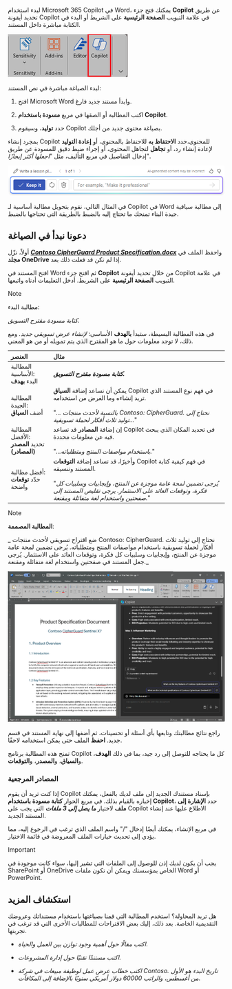 
لبدء استخدام Microsoft 365 Copilot في Word، يمكنك فتح جزء **Copilot** عن طريق تحديد أيقونة Copilot في علامة التبويب **الصفحة الرئيسية** على الشريط أو البدء في الكتابة مباشرة داخل المستند.

![لقطة شاشة لأيقونة Copilot في شريط Word.](../media/copilot-ribbon-word.png)

لبدء الصياغة مباشرة في نص المستند:

1. افتح Microsoft Word وابدأ مستند جديد فارغ.

1. اكتب المطالبة أو الصقها في مربع **مسودة باستخدام Copilot**.

1. حدد **توليد**، وسيقوم Copilot بصياغة محتوى جديد من أجلك.

بمجرد إنشاء Copilot للمحتوى،حدد **الاحتفاظ به** للاحتفاظ بالمحتوى، أو **إعادة التوليد** لإعادة إنشاء رد، أو **تجاهل** لتجاهل المحتوى، أو إجراء ضبط دقيق للمسودة عن طريق إدخال التفاصيل في مربع التأليف، مثل "_اجعلها أكثر إيجازًا_".

![لقطة شاشة لشريط الخيارات بعد استخدام كتابة مسودة مع Copilot في Word.](../media/copilot-prompt-box-word.png)

في المثال التالي، نقوم بتحويل مطالبة أساسية لـ Copilot في Word إلى مطالبة سياقية جيدة البناء تمنحك ما تحتاج إليه بالضبط بالطريقة التي تحتاجها بالضبط.

## دعونا نبدأ في الصياغة

أولاً، نزّل **_[Contoso CipherGuard Product Specification.docx](https://go.microsoft.com/fwlink/?linkid=2269123)_** واحفظ الملف في **مجلد OneDrive** إذا لم تكن قد فعلت ذلك بعد.

افتح المستند في Word ثم افتح جزء **Copilot** من خلال تحديد أيقونة Copilot في علامة التبويب **الصفحة الرئيسية** على الشريط. أدخل التعليمات أدناه واتبعها.

> [!NOTE]
> مطالبة البدء:
>
> _كتابة مسودة مقترح التسويق._

في هذه المطالبة البسيطة، ستبدأ **بالهدف** الأساسي: _لإنشاء عرض تسويقي جديد._ ومع ذلك، لا توجد معلومات حول ما هو المقترح الذي يتم تمويله أو من هو المعني.

| العنصر | مثال |
| :------ | :------- |
| المطالبة الأساسية: <br>البدء **بهدف** | **_كتابة مسودة مقترح التسويق._** |
| المطالبة الجيدة: <br>أضف **السياق** | يمكن أن تساعد إضافة **السياق** Copilot في فهم نوع المستند الذي تريد إنشاءه وما الغرض من استخدامه.<br><br>"_... بالنسبة لأحدث منتجات Contoso: CipherGuard. نحتاج إلى توليد ثلاث أفكار لحملة تسويقية..._" |
| المطالبة الأفضل: <br>تحديد **المصدر (المصادر)** | إن إضافة **المصادر** قد تساعد Copilot في تحديد المكان الذي يبحث فيه عن معلومات محددة.<br><br>"_...باستخدام مواصفات المنتج ومتطلباته._" |
| أفضل مطالبة: <br>حدّد **توقعات** واضحة | وأخيرًا، قد تساعد إضافة **التوقعات** Copilot في فهم كيفية كتابة المستند وتنسيقه.<br><br>"_يُرجى تضمين لمحة عامة موجزة عن المنتج، وإيجابيات وسلبيات كل فكرة، وتوقعات العائد على الاستثمار. يرجى تقليص المستند إلى صفحتين واستخدام لغة متفائلة ومقنعة._" |

> [!NOTE]
> **المطالبة المصممة**:
>
> _   ضع اقتراح تسويقي لأحدث منتجات Contoso: CipherGuard. نحتاج إلى توليد ثلاث أفكار لحملة تسويقية باستخدام مواصفات المنتج ومتطلباته. يُرجى تضمين لمحة عامة موجزة عن المنتج، وإيجابيات وسلبيات كل فكرة، وتوقعات العائد على الاستثمار. يُرجى جعل المستند في صفحتين واستخدام لغة متفائلة ومقنعة._

[![التقط لقطة شاشة لنتائج المطالبة المصممة مسبقًا مقابل مستند العينة باستخدام Copilot في Word.](../media/copilot-draft-results-word.png)](../media/copilot-draft-results-word.png#lightbox)

راجع نتائج مطالبتك وتابعها بأي أسئلة أو تحسينات، ثم أضفها إلى نهاية المستند في قسم جديد. **احفظ** الملف حتى يمكن استخدامه لاحقًا.

تمنح هذه المطالبة برنامج Copilot كل ما يحتاجه للتوصل إلى رد جيد، بما في ذلك **الهدف**، و**السياق**، و**المصدر**، و**التوقعات**. 

### المصادر المرجعية

إذا كنت تريد أن يقوم Copilot بإسناد مستندك الجديد إلى ملف لديك بالفعل، يمكنك إخباره بالقيام بذلك. في مربع الحوار **كتابة مسودة باستخدام Copilot**، حدد **الإشارة إلى ملف** لاختيار **_ما يصل إلى 3 ملفات_** التي يجب على Copilot الاطلاع عليها عند إنشاء المستند الجديد.

في مربع الإنشاء، يمكنك أيضًا إدخال "/" واسم الملف الذي ترغب في الرجوع إليه، مما يؤدي إلى تحديث خيارات الملف المعروضة في قائمة الاختيار.

> [!IMPORTANT]
> يجب أن يكون لديك إذن للوصول إلى الملفات التي تشير إليها، سواء كانت موجودة في SharePoint أو OneDrive الخاص بمؤسستك ويمكن أن تكون ملفات Word أو PowerPoint.

## استكشاف المزيد

هل تريد المحاولة؟ استخدم المطالبة التي قمنا بصياغتها باستخدام مستنداتك وعروضك التقديمية الخاصة. بعد ذلك، إليك بعض الاقتراحات للمطالبات الأخرى التي قد ترغب في تجربتها.

- _اكتب مقالًا حول أهمية وجود توازن بين العمل والحياة_.

- _اكتب مستندًا تقنيًا حول إدارة المشروعات_.

- _اكتب خطاب عرض عمل لوظيفة مبيعات في شركة Contoso. تاريخ البدء هو الأول من أغسطس، والراتب 60000 دولار أمريكي سنويًا بالإضافة إلى المكافآت_.
